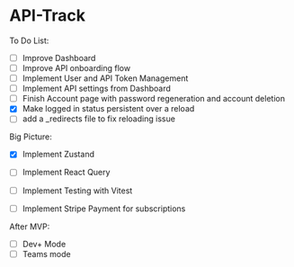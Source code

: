 # API-Track


To Do List:
- [ ] Improve Dashboard 
- [ ] Improve API onboarding flow
- [ ] Implement User and API Token Management
- [ ] Implement API settings from Dashboard
- [ ] Finish Account page with password regeneration and account deletion
- [x] Make logged in status persistent over a reload
- [ ] add a _redirects file to fix reloading issue

Big Picture:
- [x] Implement Zustand
- [ ] Implement React Query
- [ ] Implement Testing with Vitest
- [ ] Implement Stripe Payment for subscriptions


After MVP:
- [ ] Dev+ Mode
- [ ] Teams mode